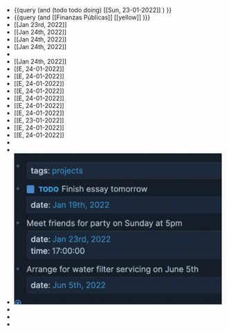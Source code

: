 - {{query (and (todo todo doing) [[Sun, 23-01-2022]] ) }}
- {{query (and [[Finanzas Públicas]] [[yellow]] )}}
- [[Jan 23rd, 2022]]
- [[Jan 24th, 2022]]
- [[Jan 24th, 2022]]
- [[Jan 24th, 2022]]
-
- [[Jan 24th, 2022]]
- [[E, 24-01-2022]]
- [[E, 24-01-2022]]
- [[E, 24-01-2022]]
- [[E, 24-01-2022]]
- [[E, 24-01-2022]]
- [[E, 24-01-2022]]
- [[E, 24-01-2022]]
- [[E, 23-01-2022]]
- [[E, 24-01-2022]]
- [[E, 24-01-2022]]
-
-
- ![image.png](../assets/image_1642943904681_0.png)
-
-
-